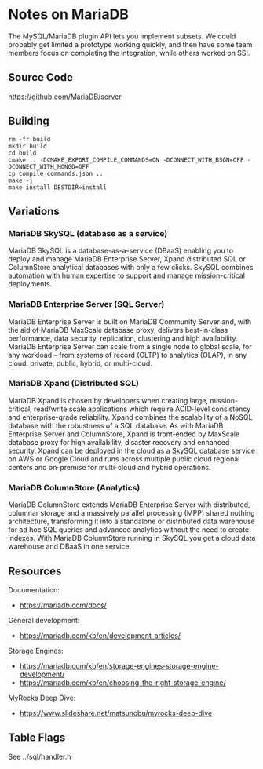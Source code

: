 # Notes on MariaDB

The MySQL/MariaDB plugin API lets you implement subsets.  We could probably get
limited a prototype working quickly, and then have some team members focus on
completing the integration, while others worked on SSI.

## Source Code

https://github.com/MariaDB/server

## Building
```
rm -fr build
mkdir build
cd build
cmake .. -DCMAKE_EXPORT_COMPILE_COMMANDS=ON -DCONNECT_WITH_BSON=OFF -DCONNECT_WITH_MONGO=OFF
cp compile_commands.json ..
make -j
make install DESTDIR=install
```

## Variations
### MariaDB SkySQL (database as a service)

MariaDB SkySQL is a database-as-a-service (DBaaS) enabling you to deploy and
manage MariaDB Enterprise Server, Xpand distributed SQL or ColumnStore
analytical databases with only a few clicks. SkySQL combines automation with
human expertise to support and manage mission-critical deployments.

### MariaDB Enterprise Server (SQL Server)
MariaDB Enterprise Server is built on MariaDB Community Server and, with the aid
of MariaDB MaxScale database proxy, delivers best-in-class performance, data
security, replication, clustering and high availability. MariaDB Enterprise
Server can scale from a single node to global scale, for any workload – from
systems of record (OLTP) to analytics (OLAP), in any cloud: private, public,
hybrid, or multi-cloud.

### MariaDB Xpand (Distributed SQL)
MariaDB Xpand is chosen by developers when creating large, mission-critical,
read/write scale applications which require ACID-level consistency and
enterprise-grade reliability. Xpand combines the scalability of a NoSQL database
with the robustness of a SQL database. As with MariaDB Enterprise Server and
ColumnStore, Xpand is front-ended by MaxScale database proxy for high
availability, disaster recovery and enhanced security. Xpand can be deployed in
the cloud as a SkySQL database service on AWS or Google Cloud and runs across
multiple public cloud regional centers and on-premise for multi-cloud and hybrid
operations.

### MariaDB ColumnStore (Analytics)
MariaDB ColumnStore extends MariaDB Enterprise Server with distributed, columnar
storage and a massively parallel processing (MPP) shared nothing architecture,
transforming it into a standalone or distributed data warehouse for ad hoc SQL
queries and advanced analytics without the need to create indexes. With MariaDB
ColumnStore running in SkySQL you get a cloud data warehouse and DBaaS in one
service.

## Resources
Documentation:
- https://mariadb.com/docs/

General development:
- https://mariadb.com/kb/en/development-articles/

Storage Engines:
- https://mariadb.com/kb/en/storage-engines-storage-engine-development/
- https://mariadb.com/kb/en/choosing-the-right-storage-engine/

MyRocks Deep Dive:
- https://www.slideshare.net/matsunobu/myrocks-deep-dive

## Table Flags
See ../sql/handler.h
